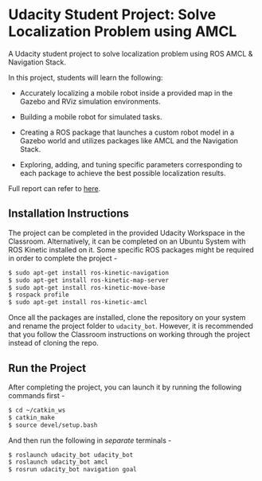 # Udacity Student Project: Solve Localization Problem using AMCL
A Udacity student project to solve localization problem using ROS AMCL &amp; Navigation Stack.

In this project, students will learn the following:

- Accurately localizing a mobile robot inside a provided map in the Gazebo and RViz simulation environments.

- Building a mobile robot for simulated tasks.

- Creating a ROS package that launches a custom robot model in a Gazebo world and utilizes packages like AMCL and the Navigation Stack.

- Exploring, adding, and tuning specific parameters corresponding to each package to achieve the best possible localization results.

Full report can refer to [here](localization_where_am_i.pdf).

## Installation Instructions

The project can be completed in the provided Udacity Workspace in the Classroom. Alternatively, it can be completed on an Ubuntu System with ROS Kinetic installed on it. Some specific ROS packages might be required in order to complete the project -

``` bash
$ sudo apt-get install ros-kinetic-navigation
$ sudo apt-get install ros-kinetic-map-server
$ sudo apt-get install ros-kinetic-move-base
$ rospack profile
$ sudo apt-get install ros-kinetic-amcl
```

Once all the packages are installed, clone the repository on your system and rename the project folder to `udacity_bot`. However, it is recommended that you follow the Classroom instructions on working through the project instead of cloning the repo.


## Run the Project

After completing the project, you can launch it by running the following commands first -

```bash
$ cd ~/catkin_ws
$ catkin_make
$ source devel/setup.bash
```

And then run the following in *separate* terminals -

``` bash
$ roslaunch udacity_bot udacity_bot
$ roslaunch udacity_bot amcl
$ rosrun udacity_bot navigation goal
```
